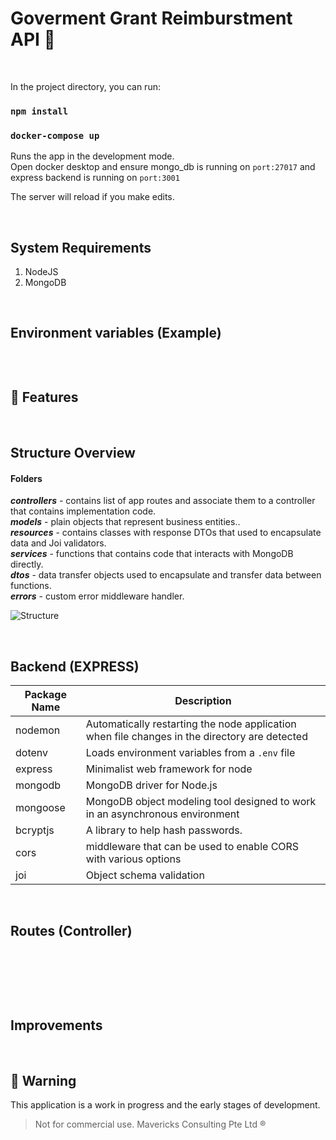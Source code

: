 # Goverment Grant Reimburstment API &#x1F4D8;



&nbsp;

In the project directory, you can run:

### `npm install`
### `docker-compose up`

Runs the app in the development mode.\
Open docker desktop and ensure mongo_db is running on `port:27017` and express backend is running on `port:3001`

The server will reload if you make edits.

&nbsp;

## System Requirements
1. NodeJS
1. MongoDB

&nbsp;

## Environment variables (Example)
```

```

&nbsp;

## &#x1F34E;  Features



&nbsp;

## Structure Overview
#### Folders

<strong><em>controllers</em></strong> - contains list of app routes and associate them to a controller that contains implementation code.\
<strong><em>models</em></strong> - plain objects that represent business entities..\
<strong><em>resources</em></strong> - contains classes with response DTOs that used to encapsulate data and Joi validators.\
<strong><em>services</em></strong> - functions that contains code that interacts with MongoDB directly.\
<strong><em>dtos</em></strong> - data transfer objects used to encapsulate and transfer data between functions.\
<strong><em>errors</em></strong> - custom error middleware handler.



![Structure]()


&nbsp;

## Backend (EXPRESS)
Package Name | Description
--- | ---
nodemon | Automatically restarting the node application when file changes in the directory are detected
dotenv | Loads environment variables from a `.env` file
express | Minimalist web framework for node
mongodb | MongoDB driver for Node.js
mongoose | MongoDB object modeling tool designed to work in an asynchronous environment
bcryptjs | A library to help hash passwords.
cors | middleware that can be used to enable CORS with various options
joi | Object schema validation

&nbsp;

## Routes (Controller)



&nbsp;


&nbsp;



&nbsp;

## Improvements




&nbsp;

## &#x1F534; Warning
This application is a work in progress and the early stages of development. 
> Not for commercial use. Mavericks Consulting Pte Ltd ®